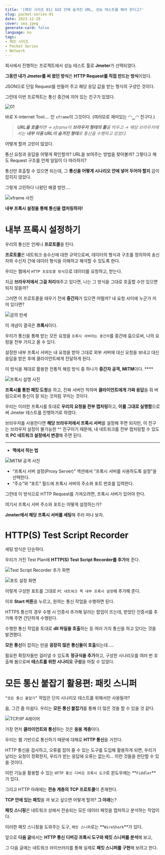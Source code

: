 ```yaml
---
title: '[패킷 시리즈 01] GUI 안에 숨겨진 URL, 성능 테스트를 해야 한다고?'
slug: packet-series-01
date: 2023-12-20
cover: sea.jpeg
generate-card: false
language: ko
tags:
- 패킷 시리즈
- Packet Series
- Network
---
```


회사에서 진행하는 프로젝트에서 성능 테스트 툴로 **Jmeter**가 선택되었다.

**그동안 내가 Jmeter를 써 왔던 방식**은 **HTTP Request를 직접 만드는 방식**이었다.

JSON으로 단일 Request를 만들어 주고 해당 응답 값을 받는 형식의 구성인 것이다.

그런데 이번 프로젝트는 통신 중간에 끼어 있는 친구가 있었다.

![01](img/01.png)

바로 X-internet Tool…. 인 `xframe`이 그것이다. (여러모로 재미있는 ◠‿◠ 친구다.)

> ***URL을 호출**하면 → xframe이 **브라우저 형태의 툴**을 띄우고 → 해당 브라우저에서는 **내부 이동 URL이 숨겨진 형태**로 통신을 수행하고 있었다.*
>

어떻게 할까 고민이 많았다.

통신 요청과 응답을 어떻게 확인할까? URL을 보여주는 방법을 찾아볼까? 그렇다고 해도 Request 구조를 언제 일일이 다 따라하지?

통신만 호출할 수 있으면 되는데, 그 **통신을 어떻게 시나리오 안에 넣어 두어야 할지** 감이 잡히지 않았다.

그렇게 고민하다 나왔던 해결 방안….

![xframe 사진](img/02.png)

**내부 프록시 설정을 통해 통신을 캡처링하자!**

# 내부 프록시 설정하기

우리의 통신은 언제나 **프로토콜**을 탄다.

**프로토콜**은 네트워크 송수신에 대한 규약으로써, 데이터의 형식과 구조를 정의하여 송신자와 수신자 간에 데이터 형식을 이해하고 해석할 수 있도록 한다.

우리는 웹에서 `HTTP 프로토콜 방식`으로 데이터를 요청하고, 받는다.

지금 **브라우저에서 그걸 처리**해주고 있다면, 나는 그 방식을 그대로 호출할 수만 있으면 되지 않을까?

그러면 이 프로토콜을 태우기 전에 **중간자**가 있으면 어떨까? 내 요청 사이에 누군가 끼어 있다면?

![곰의 만세](img/03.png)

이 개념이 결국은 **프록시**이다.

우리가 통신을 통해 받는 모든 요청을 `프록시 서버라는 중간자`를 중간에 둠으로써, 나의 요청을 전부 가지고 올 수 있다.

설정한 내부 프록시 서버는 내 요청을 받아 그대로 외부 서버에 대신 요청을 보내고 대신 응답을 받은 후에 클라이언트에게 전달하게 된다.

이 방식을 제대로 활용한 전통적 해킹 방식 중 하나가 **중간자 공격, MITM**이다. ****

![프록시 설명 사진](img/04.png)

**프록시를 통한 패킷 도청**을 하고, 진짜 서버인 척하며 **클라이언트에게 가짜 응답**을 줘 버림으로써 통신이 잘 되는 것처럼 꾸미는 것이다.

우리는 이러한 프록시를 토대로 **우리의 요청을 전부 캡처링**하고, **이를 그대로 실행함**으로써 Jmeter 테스트를 진행하기로 하였다.

브라우저를 사용한다면 **해당 브라우저에서 프록시 서버**를 설정해 주면 되지만, 이 친구는 브라우저 설정이 불가능한 ^^ 친구이기 때문에, 내 네트워크를 전부 캡처링할 수 있도록 **PC 네트워크 설정에서 변경**해 주면 된다.

---

- **맥에서 하는 법**

![MITM 공격 사진](img/05.png)

- “프록시 서버 설정(Proxy Server)” 섹션에서 “프록시 서버를 사용하도록 설정”을 선택한다.
- “주소”와 “포트” 필드에 프록시 서버의 주소와 포트 번호를 입력한다.

그런데 이 방식으로 HTTP Request를 가져오려면, 프록시 서버가 있어야 한다.

여기서 프록시 서버 주소와 포트는 어떻게 설정하는가?

**Jmeter에서 해당 프록시 서버를 세팅**해 주러 떠나 보자.

# HTTP(S) Test Script Recorder

세팅 방식은 단순하다.

우리가 가진 Test Plan에 **HTTP(S) Test Script Recorder를 추가**해 준다.

![Test Script Recorder 추가 화면](img/06.png)

![포트 설정 화면](img/07.png)

이렇게 구성한 포트를 그대로 `PC 네트워크 쪽 내부 프록시 설정`에 추가해 준다.

이후 **Start 버튼**을 누르고, 원하는 통신 작업을 수행하면 된다.

HTTPS 통신의 경우 수행 시 인증서 추가해 달라는 팝업이 뜨는데, 받았던 인증서를 추가해 주면 간단하게 수행된다.

수행한 통신 작업을 토대로 **dll 파일을 호출**하는 등 여러 가지 통신을 하고 있다는 것을 발견했다.

**모든 통신**이 잡히는 만큼 **굉장히 많은 통신들이 호출**되는데…..

필요한 확장자들만 걸러낼 수 있도록 **정규식을 추가**하고, 구성한 시나리오를 여러 번 호출해 봄으로써 **테스트를 위한 시나리오 구성**을 마칠 수 있었다.

# 모든 통신 붙잡기 활용편: 패킷 스니퍼

`“모든 통신 붙잡기”` 작업은 단지 시나리오 테스트를 위해서만 사용될까?

음, 그건 좀 아쉽다. 우리는 **모든** **통신 붙잡기**를 통해 더 많은 것을 할 수 있을 것 같다.

![TCP/IP 4레이어](img/08.png)

가장 먼저 **클라이언트와 통신**하는 것은 **응용 계층**이다.

우리는 웹 기반으로 통신하기 때문에 대체로 **HTTP 통신**을 거친다.

HTTP 통신을 검사하고, 오류를 잡아 줄 수 있는 도구를 도입해 활용하게 되면, 우리가 날리는 요청이 정확한지, 우리가 받는 응답에 오류는 없는지… 이런 것들을 판단할 수 있을 것이다.

이런 기능을 활용할 수 있는 `HTTP 통신 디버깅 프록시 도구`로 윈도우에는 **`Fiddler`**가 있다.

그리고 HTTP 아래에는 **전송 계층의 TCP 프로토콜**이 존재한다.

**TCP 안에 있는 패킷**을 까 보고 싶으면 어떻게 할까? **그 아래**는?

**패킷 스니핑**은 네트워크 상에서 전송되는 모든 데이터 패킷을 캡처하고 분석하는 작업이다.

이러한 패킷 스니핑을 도와주는 도구, `패킷 스니퍼`로는 **`WireShark`**가 있다.

앞으로 **다음 글**에서는 **HTTP 통신 디버깅 프록시 도구와 패킷 스니퍼를 분석**해 보고,

그 다음 글에는 네트워크 라이브러리를 통해 실제로 **패킷 스니퍼를 구현**해 보려고 한다.